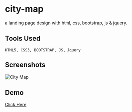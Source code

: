 # city-map

a landing page design with html, css, bootstrap, js &amp; jquery.

## Tools Used

```HTML5, CSS3, BOOTSTRAP, JS, Jquery```


## Screenshots

![City Map](img/demo/city-map.jpg)


## Demo

[Click Here](https://kawsersimanto.github.io/city-map/)
